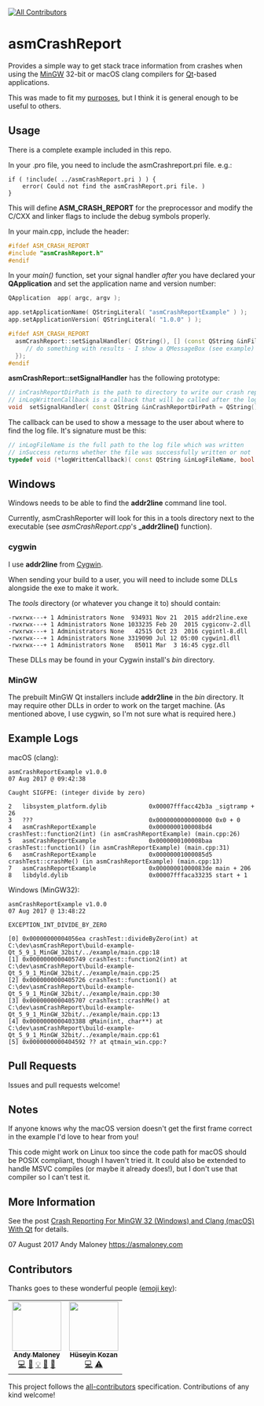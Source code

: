 <!-- ALL-CONTRIBUTORS-BADGE:START - Do not remove or modify this section -->
[![All Contributors](https://img.shields.io/badge/all_contributors-2-orange.svg?style=flat-square)](#contributors-)
<!-- ALL-CONTRIBUTORS-BADGE:END -->

# asmCrashReport
Provides a simple way to get stack trace information from crashes when using the [MinGW](http://www.mingw.org/) 32-bit or macOS clang compilers for [Qt](https://www.qt.io/)-based applications.

This was made to fit my [purposes](https://asmaloney.com/2017/08/code/qt-crash-reporting-for-mingw-32-windows-and-clang-macos), but I think it is general enough to be useful to others.

## Usage
There is a complete example included in this repo.

In your .pro file, you need to include the asmCrashreport.pri file. e.g.:

```
if ( !include( ../asmCrashReport.pri ) ) {
    error( Could not find the asmCrashReport.pri file. )
}
```
This will define **ASM_CRASH_REPORT** for the preprocessor and modify the C/CXX and linker flags to include the debug symbols properly.

In your main.cpp, include the header:

```cpp
#ifdef ASM_CRASH_REPORT
#include "asmCrashReport.h"
#endif
```

In your *main()* function, set your signal handler *after* you have declared your **QApplication** and set the application name and version number:
```cpp
QApplication  app( argc, argv );

app.setApplicationName( QStringLiteral( "asmCrashReportExample" ) );
app.setApplicationVersion( QStringLiteral( "1.0.0" ) );

#ifdef ASM_CRASH_REPORT
  asmCrashReport::setSignalHandler( QString(), [] (const QString &inFileName, bool inSuccess) {
     // do something with results - I show a QMessageBox (see example)
  });
#endif
```

**asmCrashReport::setSignalHandler** has the following prototype:
```cpp
// inCrashReportDirPath is the path to directory to write our crash report to. If this is not set, it will use Desktop/<App Name> Crash Logs/
// inLogWrittenCallback is a callback that will be called after the log file is written
void  setSignalHandler( const QString &inCrashReportDirPath = QString(), logWrittenCallback inLogWrittenCallback = nullptr );
```

The callback can be used to show a message to the user about where to find the log file. It's signature must be this:

```cpp
// inLogFileName is the full path to the log file which was written
// inSuccess returns whether the file was successfully written or not
typedef void (*logWrittenCallback)( const QString &inLogFileName, bool inSuccess );
```

## Windows
Windows needs to be able to find the **addr2line** command line tool.

Currently, asmCrashReporter will look for this in a tools directory next to the executable (see *asmCrashReport.cpp*'s **_addr2line()** function).

### cygwin
I use **addr2line** from [Cygwin](https://www.cygwin.com/).

When sending your build to a user, you will need to include some DLLs alongside the exe to make it work.

The *tools* directory (or whatever you change it to) should contain:

```
-rwxrwx---+ 1 Administrators None  934931 Nov 21  2015 addr2line.exe
-rwxrwx---+ 1 Administrators None 1033235 Feb 20  2015 cygiconv-2.dll
-rwxrwx---+ 1 Administrators None   42515 Oct 23  2016 cygintl-8.dll
-rwxrwx---+ 1 Administrators None 3319090 Jul 12 05:00 cygwin1.dll
-rwxrwx---+ 1 Administrators None   85011 Mar  3 16:45 cygz.dll
```

These DLLs may be found in your Cygwin install's *bin* directory.

### MinGW
The prebuilt MinGW Qt installers include **addr2line** in the *bin* directory. It may require other DLLs in order to work on the target machine. (As mentioned above, I use cygwin, so I'm not sure what is required here.)

## Example Logs
macOS (clang):
```
asmCrashReportExample v1.0.0
07 Aug 2017 @ 09:42:38

Caught SIGFPE: (integer divide by zero)

2   libsystem_platform.dylib            0x00007fffacc42b3a _sigtramp + 26
3   ???                                 0x0000000000000000 0x0 + 0
4   asmCrashReportExample               0x0000000100008bd4 crashTest::function2(int) (in asmCrashReportExample) (main.cpp:26)
5   asmCrashReportExample               0x0000000100008baa crashTest::function1() (in asmCrashReportExample) (main.cpp:31)
6   asmCrashReportExample               0x00000001000085d5 crashTest::crashMe() (in asmCrashReportExample) (main.cpp:13)
7   asmCrashReportExample               0x00000001000083de main + 206
8   libdyld.dylib                       0x00007fffaca33235 start + 1
```
Windows (MinGW32):
```
asmCrashReportExample v1.0.0
07 Aug 2017 @ 13:48:22

EXCEPTION_INT_DIVIDE_BY_ZERO

[0] 0x00000000004056ea crashTest::divideByZero(int) at C:\dev\asmCrashReport\build-example-Qt_5_9_1_MinGW_32bit/../example/main.cpp:18
[1] 0x0000000000405749 crashTest::function2(int) at C:\dev\asmCrashReport\build-example-Qt_5_9_1_MinGW_32bit/../example/main.cpp:25
[2] 0x0000000000405726 crashTest::function1() at C:\dev\asmCrashReport\build-example-Qt_5_9_1_MinGW_32bit/../example/main.cpp:30
[3] 0x0000000000405707 crashTest::crashMe() at C:\dev\asmCrashReport\build-example-Qt_5_9_1_MinGW_32bit/../example/main.cpp:13
[4] 0x0000000000403388 qMain(int, char**) at C:\dev\asmCrashReport\build-example-Qt_5_9_1_MinGW_32bit/../example/main.cpp:61
[5] 0x0000000000404592 ?? at qtmain_win.cpp:?
```

## Pull Requests
Issues and pull requests welcome!

## Notes

If anyone knows why the macOS version doesn't get the first frame correct in the example I'd love to hear from you!

This code might work on Linux too since the code path for macOS should be POSIX compliant, though I haven't tried it. It could also be extended to handle MSVC compiles (or maybe it already does!), but I don't use that compiler so I can't test it.

## More Information
See the post [Crash Reporting For MinGW 32 (Windows) and Clang (macOS) With Qt](https://asmaloney.com/2017/08/code/crash-reporting-for-mingw-32-windows-and-clang-macos-with-qt/) for details.

07 August 2017
Andy Maloney
https://asmaloney.com

## Contributors
Thanks goes to these wonderful people ([emoji key](https://allcontributors.org/docs/en/emoji-key)):

<!-- ALL-CONTRIBUTORS-LIST:START - Do not remove or modify this section -->
<!-- prettier-ignore-start -->
<!-- markdownlint-disable -->
<table>
  <tr>
    <td align="center"><a href="https://asmaloney.com"><img src="https://avatars0.githubusercontent.com/u/391371?v=4" width="100px;" alt=""/><br /><sub><b>Andy Maloney</b></sub></a><br /><a href="https://github.com/asmaloney/asmCrashReport/commits?author=asmaloney" title="Code">💻</a> <a href="https://github.com/asmaloney/asmCrashReport/commits?author=asmaloney" title="Documentation">📖</a> <a href="#example-asmaloney" title="Examples">💡</a> <a href="#maintenance-asmaloney" title="Maintenance">🚧</a> <a href="#projectManagement-asmaloney" title="Project Management">📆</a></td>
    <td align="center"><a href="http://huseyinkozan.com.tr/"><img src="https://avatars1.githubusercontent.com/u/807234?v=4" width="100px;" alt=""/><br /><sub><b>Hüseyin Kozan</b></sub></a><br /><a href="https://github.com/asmaloney/asmCrashReport/commits?author=huseyinkozan" title="Code">💻</a> <a href="https://github.com/asmaloney/asmCrashReport/commits?author=huseyinkozan" title="Tests">⚠️</a></td>
  </tr>
</table>

<!-- markdownlint-enable -->
<!-- prettier-ignore-end -->
<!-- ALL-CONTRIBUTORS-LIST:END -->

This project follows the [all-contributors](https://github.com/all-contributors/all-contributors) specification. Contributions of any kind welcome!
